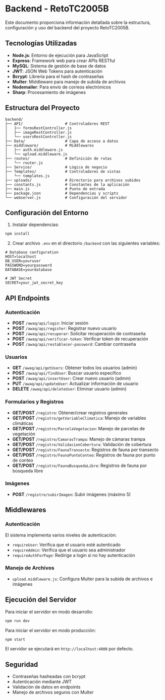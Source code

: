 # Backend - RetoTC2005B

Este documento proporciona información detallada sobre la estructura, configuración y uso del backend del proyecto RetoTC2005B.

## Tecnologías Utilizadas

- **Node.js**: Entorno de ejecución para JavaScript
- **Express**: Framework web para crear APIs RESTful
- **MySQL**: Sistema de gestión de base de datos
- **JWT**: JSON Web Tokens para autenticación
- **Bcrypt**: Librería para el hash de contraseñas
- **Multer**: Middleware para manejo de subida de archivos
- **Nodemailer**: Para envío de correos electrónicos
- **Sharp**: Procesamiento de imágenes

## Estructura del Proyecto

```
backend/
├── API/                   # Controladores REST
│   ├── formsRestController.js
│   ├── imageRestController.js
│   └── usersRestController.js
├── Data/                  # Capa de acceso a datos
├── middleware/            # Middlewares
│   ├── auth.middleware.js
│   └── upload.middleware.js
├── routes/                # Definición de rutas
│   └── router.js
├── Service/               # Lógica de negocio
├── Templates/             # Controladores de vistas
│   └── templates.js
├── uploads/               # Directorio para archivos subidos
├── constants.js           # Constantes de la aplicación
├── main.js                # Punto de entrada
├── package.json           # Dependencias y scripts
└── webserver.js           # Configuración del servidor
```

## Configuración del Entorno

1. Instalar dependencias:
```bash
npm install
```

2. Crear archivo `.env` en el directorio `/backend` con las siguientes variables:
```
# Database configuration
HOST=localhost
DB_USER=youruser
PASSWORD=yourpassword
DATABASE=yourdatabase

# JWT Secret
SECRET=your_jwt_secret_key
```

## API Endpoints

### Autenticación

- **POST** `/awaq/api/login`: Iniciar sesión
- **POST** `/awaq/api/register`: Registrar nuevo usuario
- **POST** `/awaq/api/recuperar`: Solicitar recuperación de contraseña
- **POST** `/awaq/api/verificar-token`: Verificar token de recuperación
- **POST** `/awaq/api/restablecer-password`: Cambiar contraseña

### Usuarios

- **GET** `/awaq/api/getUsers`: Obtener todos los usuarios (admin)
- **POST** `/awaq/api/findUser`: Buscar usuario específico
- **POST** `/awaq/api/insertUser`: Crear nuevo usuario (admin)
- **PUT** `/awaq/api/updateUser`: Actualizar información de usuario
- **DELETE** `/awaq/api/deleteUser`: Eliminar usuario (admin)

### Formularios y Registros

- **GET/POST** `/registro`: Obtener/crear registros generales
- **GET/POST** `/registro/getVariableClimatica`: Manejo de variables climáticas
- **GET/POST** `/registro/ParcelaVegetacion`: Manejo de parcelas de vegetación
- **GET/POST** `/registro/CamarasTrampa`: Manejo de cámaras trampa
- **GET/POST** `/registro/ValidacionCobertura`: Validación de cobertura
- **GET/POST** `/registro/FaunaTransecto`: Registros de fauna por transecto
- **GET/POST** `/registro/FaunaPuntoConteo`: Registros de fauna por punto de conteo
- **GET/POST** `/registro/FaunaBusquedaLibre`: Registros de fauna por búsqueda libre

### Imágenes

- **POST** `/registro/subirImagen`: Subir imágenes (máximo 5)

## Middlewares

### Autenticación

El sistema implementa varios niveles de autenticación:

- `requireUser`: Verifica que el usuario esté autenticado
- `requireAdmin`: Verifica que el usuario sea administrador
- `requireAuthForPage`: Redirige a login si no hay autenticación

### Manejo de Archivos

- `upload.middleware.js`: Configura Multer para la subida de archivos e imágenes

## Ejecución del Servidor

Para iniciar el servidor en modo desarrollo:
```bash
npm run dev
```

Para iniciar el servidor en modo producción:
```bash
npm start
```

El servidor se ejecutará en `http://localhost:4000` por defecto.

## Seguridad

- Contraseñas hasheadas con bcrypt
- Autenticación mediante JWT
- Validación de datos en endpoints
- Manejo de archivos seguros con Multer 
